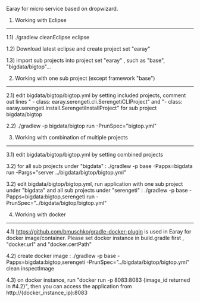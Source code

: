 Earay for micro service based on dropwizard.

1) Working with Eclipse
------------------------------------------------------

1.1) ./gradlew cleanEclipse eclipse

1.2) Download latest eclipse and create project set "earay"

1.3) import sub projects into project set "earay" , such as "base", "bigdata/bigtop"...

2) Working with one sub project (except framework "base")
------------------------------------------------------

2.1) edit bigdata/bigtop/bigtop.yml by setting included projects, comment out lines "  - class: earay.serengeti.cli.SerengetiCLIProject" and "- class: earay.serengeti.install.SerengetiInstallProject" for sub project bigdata/bigtop

2.2) ./gradlew -p bigdata/bigtop run -PrunSpec="bigtop.yml"

3) Working with combination of multiple projects
------------------------------------------------------

3.1) edit bigdata/bigtop/bigtop.yml by setting combined projects

3.2) for all sub projects under "bigdata" : ./gradlew -p base -Papps=bigdata run -Pargs="server ../bigdata/bigtop/bigtop.yml"

3.2) edit bigdata/bigtop/bigtop.yml, run application with one sub project under "bigdata" and all sub projects under "serengeti" : ./gradlew -p base -Papps=bigdata:bigtop,serengeti run -PrunSpec="../bigdata/bigtop/bigtop.yml"

4) Working with docker
------------------------------------------------------

4.1) https://github.com/bmuschko/gradle-docker-plugin is used in Earay for docker image/container. Please set docker instance in build.gradle first , "docker.url" and "docker.certPath"

4.2) create docker image : ./gradlew -p base -Papps=bigdata:bigtop,serengeti -PrunSpec="../bigdata/bigtop/bigtop.yml" clean inspectImage  

4.3) on docker instance, run "docker run -p 8083:8083 {image_id returned in #4.2}", then you can access the application from http://{docker_instance_ip}:8083
